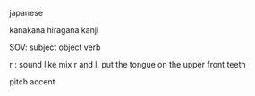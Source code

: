 japanese

kanakana
hiragana
kanji

SOV: subject object verb

r : sound like mix r and l, put the tongue on the upper front teeth

pitch accent
